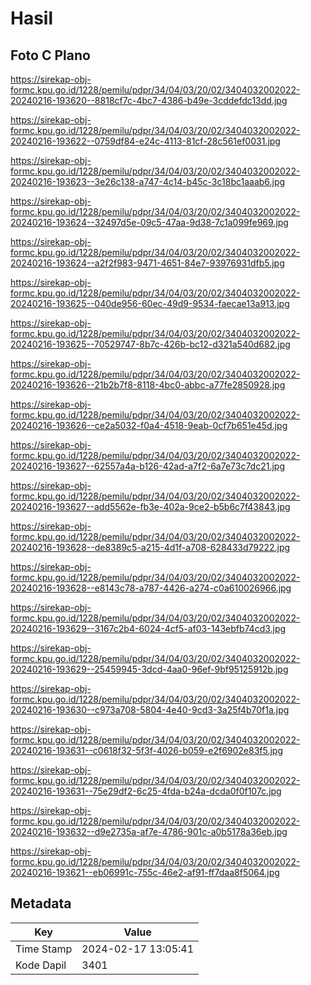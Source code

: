 # Hasil

## Foto C Plano

https://sirekap-obj-formc.kpu.go.id/1228/pemilu/pdpr/34/04/03/20/02/3404032002022-20240216-193620--8818cf7c-4bc7-4386-b49e-3cddefdc13dd.jpg

https://sirekap-obj-formc.kpu.go.id/1228/pemilu/pdpr/34/04/03/20/02/3404032002022-20240216-193622--0759df84-e24c-4113-81cf-28c561ef0031.jpg

https://sirekap-obj-formc.kpu.go.id/1228/pemilu/pdpr/34/04/03/20/02/3404032002022-20240216-193623--3e26c138-a747-4c14-b45c-3c18bc1aaab6.jpg

https://sirekap-obj-formc.kpu.go.id/1228/pemilu/pdpr/34/04/03/20/02/3404032002022-20240216-193624--32497d5e-09c5-47aa-9d38-7c1a099fe969.jpg

https://sirekap-obj-formc.kpu.go.id/1228/pemilu/pdpr/34/04/03/20/02/3404032002022-20240216-193624--a2f2f983-9471-4651-84e7-93976931dfb5.jpg

https://sirekap-obj-formc.kpu.go.id/1228/pemilu/pdpr/34/04/03/20/02/3404032002022-20240216-193625--040de956-60ec-49d9-9534-faecae13a913.jpg

https://sirekap-obj-formc.kpu.go.id/1228/pemilu/pdpr/34/04/03/20/02/3404032002022-20240216-193625--70529747-8b7c-426b-bc12-d321a540d682.jpg

https://sirekap-obj-formc.kpu.go.id/1228/pemilu/pdpr/34/04/03/20/02/3404032002022-20240216-193626--21b2b7f8-8118-4bc0-abbc-a77fe2850928.jpg

https://sirekap-obj-formc.kpu.go.id/1228/pemilu/pdpr/34/04/03/20/02/3404032002022-20240216-193626--ce2a5032-f0a4-4518-9eab-0cf7b651e45d.jpg

https://sirekap-obj-formc.kpu.go.id/1228/pemilu/pdpr/34/04/03/20/02/3404032002022-20240216-193627--62557a4a-b126-42ad-a7f2-6a7e73c7dc21.jpg

https://sirekap-obj-formc.kpu.go.id/1228/pemilu/pdpr/34/04/03/20/02/3404032002022-20240216-193627--add5562e-fb3e-402a-9ce2-b5b6c7f43843.jpg

https://sirekap-obj-formc.kpu.go.id/1228/pemilu/pdpr/34/04/03/20/02/3404032002022-20240216-193628--de8389c5-a215-4d1f-a708-628433d79222.jpg

https://sirekap-obj-formc.kpu.go.id/1228/pemilu/pdpr/34/04/03/20/02/3404032002022-20240216-193628--e8143c78-a787-4426-a274-c0a610026966.jpg

https://sirekap-obj-formc.kpu.go.id/1228/pemilu/pdpr/34/04/03/20/02/3404032002022-20240216-193629--3167c2b4-6024-4cf5-af03-143ebfb74cd3.jpg

https://sirekap-obj-formc.kpu.go.id/1228/pemilu/pdpr/34/04/03/20/02/3404032002022-20240216-193629--25459945-3dcd-4aa0-96ef-9bf95125912b.jpg

https://sirekap-obj-formc.kpu.go.id/1228/pemilu/pdpr/34/04/03/20/02/3404032002022-20240216-193630--c973a708-5804-4e40-9cd3-3a25f4b70f1a.jpg

https://sirekap-obj-formc.kpu.go.id/1228/pemilu/pdpr/34/04/03/20/02/3404032002022-20240216-193631--c0618f32-5f3f-4026-b059-e2f6902e83f5.jpg

https://sirekap-obj-formc.kpu.go.id/1228/pemilu/pdpr/34/04/03/20/02/3404032002022-20240216-193631--75e29df2-6c25-4fda-b24a-dcda0f0f107c.jpg

https://sirekap-obj-formc.kpu.go.id/1228/pemilu/pdpr/34/04/03/20/02/3404032002022-20240216-193632--d9e2735a-af7e-4786-901c-a0b5178a36eb.jpg

https://sirekap-obj-formc.kpu.go.id/1228/pemilu/pdpr/34/04/03/20/02/3404032002022-20240216-193621--eb06991c-755c-46e2-af91-ff7daa8f5064.jpg


## Metadata

| Key        | Value               |
| ---------- | ------------------- |
| Time Stamp | 2024-02-17 13:05:41 |
| Kode Dapil | 3401                |



